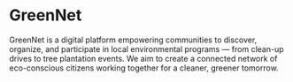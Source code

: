 # GreenNet
GreenNet is a digital platform empowering communities to discover, organize, and participate in local environmental programs — from clean-up drives to tree plantation events. We aim to create a connected network of eco-conscious citizens working together for a cleaner, greener tomorrow.
